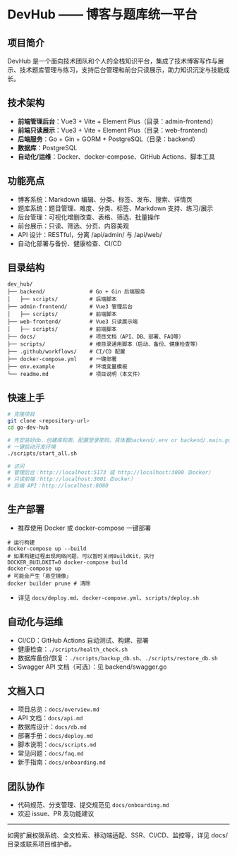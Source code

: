 # DevHub —— 博客与题库统一平台

## 项目简介
DevHub 是一个面向技术团队和个人的全栈知识平台，集成了技术博客写作与展示、技术题库管理与练习，支持后台管理和前台只读展示，助力知识沉淀与技能成长。

## 技术架构
- **前端管理后台**：Vue3 + Vite + Element Plus（目录：admin-frontend）
- **前端只读展示**：Vue3 + Vite + Element Plus（目录：web-frontend）
- **后端服务**：Go + Gin + GORM + PostgreSQL（目录：backend）
- **数据库**：PostgreSQL
- **自动化/运维**：Docker、docker-compose、GitHub Actions、脚本工具

## 功能亮点
- 博客系统：Markdown 编辑、分类、标签、发布、搜索、详情页
- 题库系统：题目管理、难度、分类、标签、Markdown 支持、练习/展示
- 后台管理：可视化增删改查、表格、筛选、批量操作
- 前台展示：只读、筛选、分页、内容美观
- API 设计：RESTful，分离 /api/admin/ 与 /api/web/
- 自动化部署与备份、健康检查、CI/CD

## 目录结构
```
dev_hub/
├── backend/              # Go + Gin 后端服务
│   ├── scripts/          # 后端脚本
├── admin-frontend/       # Vue3 管理后台
│   ├── scripts/          # 前端脚本
├── web-frontend/         # Vue3 只读展示端
│   ├── scripts/          # 前端脚本
├── docs/                 # 项目文档（API、DB、部署、FAQ等）
├── scripts/              # 根目录通用脚本（启动、备份、健康检查等）
├── .github/workflows/    # CI/CD 配置
├── docker-compose.yml    # 一键部署
├── env.example           # 环境变量模板
└── readme.md             # 项目说明（本文件）
```

## 快速上手
```bash
# 克隆项目
git clone <repository-url>
cd go-dev-hub

# 先安装好db、创建库和表、配置登录密码，具体看backend/.env or backend/.main.go中连接串配置
# 一键启动开发环境
./scripts/start_all.sh

# 访问
# 管理后台：http://localhost:5173 或 http://localhost:3000（Docker）
# 只读前端：http://localhost:3001（Docker）
# 后端 API：http://localhost:8080
```

## 生产部署
- 推荐使用 Docker 或 docker-compose 一键部署
```
# 运行构建
docker-compose up --build
# 如果构建过程出现网络问题，可以暂时关闭BuildKit，执行
DOCKER_BUILDKIT=0 docker-compose build
docker-compose up
# 可能会产生「悬空镜像」
docker builder prune # 清除
```
- 详见 `docs/deploy.md`、`docker-compose.yml`、`scripts/deploy.sh`

## 自动化与运维
- CI/CD：GitHub Actions 自动测试、构建、部署
- 健康检查：`./scripts/health_check.sh`
- 数据库备份/恢复：`./scripts/backup_db.sh`、`./scripts/restore_db.sh`
- Swagger API 文档（可选）：见 backend/swagger.go

## 文档入口
- 项目总览：`docs/overview.md`
- API 文档：`docs/api.md`
- 数据库设计：`docs/db.md`
- 部署手册：`docs/deploy.md`
- 脚本说明：`docs/scripts.md`
- 常见问题：`docs/faq.md`
- 新手指南：`docs/onboarding.md`

## 团队协作
- 代码规范、分支管理、提交规范见 `docs/onboarding.md`
- 欢迎 issue、PR 及功能建议

---
如需扩展权限系统、全文检索、移动端适配、SSR、CI/CD、监控等，详见 docs/ 目录或联系项目维护者。
